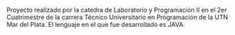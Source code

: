 Proyecto realizado por la catedra de Laboratorio y Programación II en el 2er Cuatrimestre de la carrera Técnico Universitario en Programación de la UTN Mar del Plata.
El lenguaje en el que fue desarrollado es JAVA.

